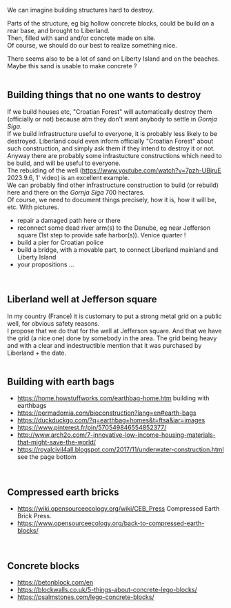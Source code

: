 
We can imagine building structures hard to destroy.

Parts of the structure, eg big hollow concrete blocks, could be build on a rear base, and brought to Liberland.  
Then, filled with sand and/or concrete made on site.  
Of course, we should do our best to realize something nice.

There seems also to be a lot of sand on Liberty Island and on the beaches.
Maybe this sand is usable to make concrete ?  
<br>

Building things that no one wants to destroy
--------------------------------------------
If we build houses etc, "Croatian Forest" will automatically destroy them (officially or not)
because atm they don't want anybody to settle in <i>Gornja Siga</i>.  
If we build infrastructure useful to everyone, it is probably less likely to be destroyed.
Liberland could even inform officially "Croatian Forest" about such construction,
and simply ask them if they intend to destroy it or not.  
Anyway there are probably some infrastucture constructions which need to be build, and will be useful to everyone.  
The rebuiding of the well (https://www.youtube.com/watch?v=7pzh-UBjruE 2023.9.6, 1' video) is an excellent example.  
We can probably find other infrastructure construction to build (or rebuild) here and there on the <i>Gornja Siga</i> 700 hectares.  
Of course, we need to document things precisely, how it is, how it will be, etc. With pictures.  

* repair a damaged path here or there
* reconnect some dead river arm(s) to the Danube, eg near Jefferson square (1st step to provide safe harbor(s)). Venice quarter !
* build a pier for Croatian police
* build a bridge, with a movable part, to connect Liberland mainland and Liberty Island
* your propositions ...
<br>

Liberland well at Jefferson square
----------------------------------
In my country (France) it is customary to put a strong metal grid on a public well, for obvious safety reasons.  
I propose that we do that for the well at Jefferson square.
And that we have the grid (a nice one) done by somebody in the area.
The grid being heavy and with a clear and indestructible mention that it was purchased by Liberland + the date.  
<br>

Building with earth bags
------------------------
* https://home.howstuffworks.com/earthbag-home.htm building with earthbags
* https://permadomia.com/bioconstruction?lang=en#earth-bags
* https://duckduckgo.com/?q=earthbag+homes&t=ftsa&iar=images
* https://www.pinterest.fr/pin/570549846554852377/
* http://www.arch2o.com/7-innovative-low-income-housing-materials-that-might-save-the-world/
* https://royalcivil4all.blogspot.com/2017/11/underwater-construction.html see the page bottom
<br>

Compressed earth bricks
------------------------
* https://wiki.opensourceecology.org/wiki/CEB_Press Compressed Earth Brick Press.
* https://www.opensourceecology.org/back-to-compressed-earth-blocks/
<br>

Concrete blocks
---------------
* https://betonblock.com/en
* https://blockwalls.co.uk/5-things-about-concrete-lego-blocks/
* https://psalmstones.com/lego-concrete-blocks/
<br>


<!-- 
Construction unbreakable, eg monument en blocs de pierre ou en blocs de béton assemblés.

chapelle, église, refuge, monument 
maybe we could decide that Liberland has a patron saint ... and erect a chapel to him.

-->

